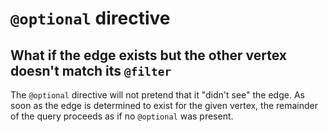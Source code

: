 # `@optional` directive

## What if the edge exists but the other vertex doesn't match its `@filter`

The `@optional` directive will not pretend that it "didn't see" the edge. As soon as the edge is determined to exist for the given vertex, the remainder of the query proceeds as if no `@optional` was present.
